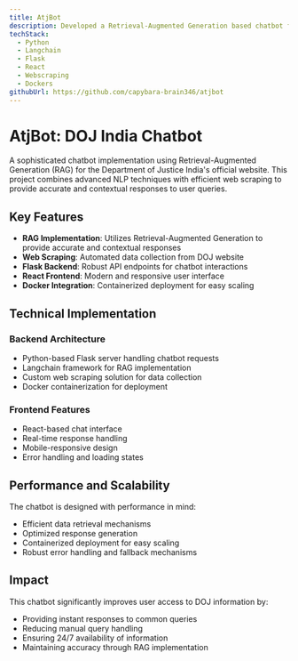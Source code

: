 ```yaml
---
title: AtjBot
description: Developed a Retrieval-Augmented Generation based chatbot for the official website of Department Of Justice India.
techStack:
  - Python
  - Langchain
  - Flask
  - React
  - Webscraping
  - Dockers
githubUrl: https://github.com/capybara-brain346/atjbot
---
```


# AtjBot: DOJ India Chatbot

A sophisticated chatbot implementation using Retrieval-Augmented Generation (RAG) for the Department of Justice India's official website. This project combines advanced NLP techniques with efficient web scraping to provide accurate and contextual responses to user queries.

## Key Features

- **RAG Implementation**: Utilizes Retrieval-Augmented Generation to provide accurate and contextual responses
- **Web Scraping**: Automated data collection from DOJ website
- **Flask Backend**: Robust API endpoints for chatbot interactions
- **React Frontend**: Modern and responsive user interface
- **Docker Integration**: Containerized deployment for easy scaling

## Technical Implementation

### Backend Architecture

- Python-based Flask server handling chatbot requests
- Langchain framework for RAG implementation
- Custom web scraping solution for data collection
- Docker containerization for deployment

### Frontend Features

- React-based chat interface
- Real-time response handling
- Mobile-responsive design
- Error handling and loading states

## Performance and Scalability

The chatbot is designed with performance in mind:

- Efficient data retrieval mechanisms
- Optimized response generation
- Containerized deployment for easy scaling
- Robust error handling and fallback mechanisms

## Impact

This chatbot significantly improves user access to DOJ information by:

- Providing instant responses to common queries
- Reducing manual query handling
- Ensuring 24/7 availability of information
- Maintaining accuracy through RAG implementation
